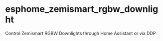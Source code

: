 # esphome_zemismart_rgbw_downlight
Control Zemismart RGBW Downlights through Home Assistant or via DDP
